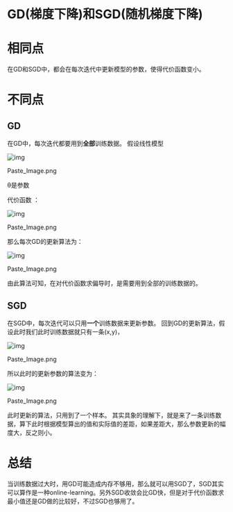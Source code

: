 # GD(梯度下降)和SGD(随机梯度下降)

# 相同点

在GD和SGD中，都会在每次迭代中更新模型的参数，使得代价函数变小。

# 不同点

## GD

在GD中，每次迭代都要用到**全部**训练数据。
假设线性模型

![img](http://upload-images.jianshu.io/upload_images/1825085-b125c8bcbfb0521e.png?imageMogr2/auto-orient/strip%7CimageView2/2/w/211)

Paste_Image.png

θ是参数

代价函数 ：

![img](http://upload-images.jianshu.io/upload_images/1825085-34f050910a43da4f.png?imageMogr2/auto-orient/strip%7CimageView2/2/w/274)

Paste_Image.png

那么每次GD的更新算法为：

![img](http://upload-images.jianshu.io/upload_images/1825085-ffd35c111f2f6039.png?imageMogr2/auto-orient/strip%7CimageView2/2/w/206)

Paste_Image.png

由此算法可知，在对代价函数求偏导时，是需要用到全部的训练数据的。

## SGD

在SGD中，每次迭代可以只用**一个**训练数据来更新参数。
回到GD的更新算法，假设此时我们此时训练数据就只有一条(x,y)，

![img](http://upload-images.jianshu.io/upload_images/1825085-aac6d25d490c72f3.png?imageMogr2/auto-orient/strip%7CimageView2/2/w/432)

Paste_Image.png

所以此时的更新参数的算法变为：

![img](http://upload-images.jianshu.io/upload_images/1825085-a08b3af9b8250e20.png?imageMogr2/auto-orient/strip%7CimageView2/2/w/293)

Paste_Image.png

此时更新的算法，只用到了一个样本。
其实具象的理解下，就是来了一条训练数据，算下此时根据模型算出的值和实际值的差距，如果差距大，那么参数更新的幅度大，反之则小。

# 总结

当训练数据过大时，用GD可能造成内存不够用，那么就可以用SGD了，SGD其实可以算作是一种online-learning。另外SGD收敛会比GD快，但是对于代价函数求最小值还是GD做的比较好，不过SGD也够用了。
